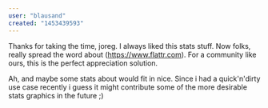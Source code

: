 ```yaml
---
user: "blausand"
created: "1453439593"
---
```


Thanks for taking the time, joreg. I always liked this stats stuff.
Now folks, really spread the word about  [](flattr)(https://www.flattr.com). For a community like ours, this is the perfect appreciation solution.

Ah, and maybe some stats about  [](vvvv.js) would fit in nice. Since i had a quick'n'dirty use case recently i guess it might contribute some of the more desirable stats graphics in the future ;)
